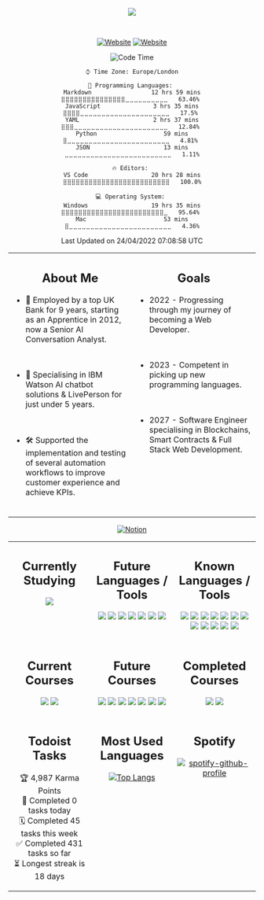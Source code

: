 <!-- Start Title Section -->

<div align="center">

<a href="https://github.com/liamfrazer/"><img src="https://readme-typing-svg.herokuapp.com?size=50&duration=4500&color=DB5631&center=true&vCenter=true&width=900&lines=Liam+Frazer;Senior+AI+Conversation+Analyst;%F0%9F%9A%80%F0%9F%9A%80%F0%9F%9A%80;Future+Software+Engineer"></a>

</div>
<div align="center">
<br />

[![Website](https://img.shields.io/website?label=frz.dev&style=for-the-badge&url=https%3A%2F%2Ffrz.dev)](https://frz.dev)
[![Website](https://img.shields.io/website?label=liamfrazer.com&style=for-the-badge&url=https%3A%2F%2Fliamfrazer.com)](https://liamfrazer.com)

</div>

<!-- End Title Section -->

<div align="center">

<!--START_SECTION:waka-->
![Code Time](http://img.shields.io/badge/Code%20Time%20Since%2020th%20March%202022-20%20hrs%2028%20mins-blue)

```text
⌚︎ Time Zone: Europe/London

💬 Programming Languages: 
Markdown                 12 hrs 59 mins      ⣿⣿⣿⣿⣿⣿⣿⣿⣿⣿⣿⣿⣿⣿⣿⣀⣀⣀⣀⣀⣀⣀⣀⣀⣀   63.46% 
JavaScript               3 hrs 35 mins       ⣿⣿⣿⣿⣀⣀⣀⣀⣀⣀⣀⣀⣀⣀⣀⣀⣀⣀⣀⣀⣀⣀⣀⣀⣀   17.5% 
YAML                     2 hrs 37 mins       ⣿⣿⣿⣀⣀⣀⣀⣀⣀⣀⣀⣀⣀⣀⣀⣀⣀⣀⣀⣀⣀⣀⣀⣀⣀   12.84% 
Python                   59 mins             ⣿⣀⣀⣀⣀⣀⣀⣀⣀⣀⣀⣀⣀⣀⣀⣀⣀⣀⣀⣀⣀⣀⣀⣀⣀   4.81% 
JSON                     13 mins             ⣀⣀⣀⣀⣀⣀⣀⣀⣀⣀⣀⣀⣀⣀⣀⣀⣀⣀⣀⣀⣀⣀⣀⣀⣀   1.11%

🔥 Editors: 
VS Code                  20 hrs 28 mins      ⣿⣿⣿⣿⣿⣿⣿⣿⣿⣿⣿⣿⣿⣿⣿⣿⣿⣿⣿⣿⣿⣿⣿⣿⣿   100.0%

💻 Operating System: 
Windows                  19 hrs 35 mins      ⣿⣿⣿⣿⣿⣿⣿⣿⣿⣿⣿⣿⣿⣿⣿⣿⣿⣿⣿⣿⣿⣿⣿⣿⣀   95.64% 
Mac                      53 mins             ⣿⣀⣀⣀⣀⣀⣀⣀⣀⣀⣀⣀⣀⣀⣀⣀⣀⣀⣀⣀⣀⣀⣀⣀⣀   4.36%

```


 Last Updated on 24/04/2022 07:08:58 UTC
<!--END_SECTION:waka-->
</div>

<table>
<tr>
<td valign="top" width="50%">

<div align="center">

## About Me

</div>

-   🏦 Employed by a top UK Bank for 9 years, starting as an Apprentice in 2012, now a Senior AI Conversation Analyst.

<br />

-   🤖 Specialising in IBM Watson AI chatbot solutions & LivePerson for just under 5 years.

<br />

-   🛠️ Supported the implementation and testing of several automation workflows to improve customer experience and achieve KPIs.

<br />

</td>

<td valign="top" width="50%">
<div align="center">

## Goals

</div>

-   2022 - Progressing through my journey of becoming a Web Developer.

<br />

-   2023 - Competent in picking up new programming languages.

<br />

-   2027 - Software Engineer specialising in Blockchains, Smart Contracts & Full Stack Web Development.

</td></tr></table>

<div align="center">

[<img align="center" alt="Notion" src="https://img.shields.io/badge/Track_my_Course_Progression_via_Notion-%23000000.svg?style=for-the-badge&logo=notion&logoColor=white" />][notion]

</div>
<table>
<!-- Start Knowledge Section -->
<tr><td valign="top" width="33%">

<div align="center">

## Currently Studying

[![](https://img.shields.io/badge/Code-JavaScript-informational?style=flat&logo=javascript&idea&logoColor=F7DF1E&color=blue)][javascript]

</div>
</td><td valign="top" width="33%">

<div align="center">

## Future Languages / Tools

[![](https://img.shields.io/badge/Code-CSS3-informational?style=flat&logo=css3&idea&logoColor=1572B6&color=blue)][css3]
[![](https://img.shields.io/badge/Code-Node.js-informational?style=flat&logo=node.js&idea&logoColor=6DA55F&color=blue)][node.js]
[![](https://img.shields.io/badge/Code-React-informational?style=flat&logo=react&idea&logoColor=61DAFB&color=blue)][react]
[![](https://img.shields.io/badge/Code-Solidity-informational?style=flat&logo=solidity&idea&logoColor=363636&color=blue)][solidity]
[![](https://img.shields.io/badge/Code-Next.js-informational?style=flat&logo=next.js&idea&logoColor=20232A&color=blue)][next.js]
[![](https://img.shields.io/badge/Code-C-informational?style=flat&logo=c&idea&logoColor=00599C&color=blue)][c]
[![](https://img.shields.io/badge/Code-Python-informational?style=flat&logo=python&idea&logoColor=ffdd54&color=blue)][python]

</div>
</td><td valign="top" width="33%">

<div align="center">

## Known Languages / Tools

[![](https://img.shields.io/badge/Code-SpEL-informational?style=flat&logo=spring&idea&logoColor=#6DB33F&color=blue)][spel]
[![](https://img.shields.io/badge/Code-HTML5-informational?style=flat&logo=html5&idea&logoColor=E34F26&color=blue)][html5]
[![](https://img.shields.io/badge/Code-Markdown-informational?style=flat&logo=markdown&idea&logoColor=000000&color=blue)][markdown]
[![](https://img.shields.io/badge/Editor-VS_Code-informational?style=flat&logo=visual-studio-code&idea&logoColor=0078D7&color=blue)][vscode]
[![](https://img.shields.io/badge/Projects-Jira-informational?style=flat&logo=jira&idea&logoColor=0A0FFF&color=blue)][jira]
[![](https://img.shields.io/badge/Tools-Git-informational?style=flat&logo=git&idea&logoColor=F05033&color=blue)][git]
[![](https://img.shields.io/badge/Repos-GitHub-informational?style=flat&logo=github&idea&logoColor=20232A&color=blue)][github]
[![](https://img.shields.io/badge/Notes-Obsidian-informational?style=flat&logo=obsidian&idea&logoColor=8B77DE&color=blue)][obsidian]
[![](https://img.shields.io/badge/Kanban-Notion-informational?style=flat&logo=notion&idea&logoColor=FFFFFF&color=blue)][notion]
[![](https://img.shields.io/badge/AI-IBM_Watson_Assistant-informational?style=flat&logo=IBM&idea&logoColor=44A2D2&color=blue)][ibmwatson]
[![](https://img.shields.io/badge/Chat_Solution-LivePerson-informational?style=flat&logo=&idea&logoColor=FA722D&color=blue)][liveperson]
[![](https://img.shields.io/badge/Workflows-ServiceNow-informational?style=flat&logo=&idea&logoColor=58C047&color=blue)][servicenow]

</div>
</td></tr>
<!-- End Knowledge Section -->

<!-- Start Courses Section -->
<tr><td valign="top" width="33%">
<div align="center">

## Current Courses

[![](https://img.shields.io/badge/Course-The_Complete_JavaScript_Course-informational?style=flat&logo=Udemy&idea&logoColor=A435F0&color=blue)][cjs]
[![](https://img.shields.io/badge/Course-The_Odin_Project-informational?style=flat&idea&logoColor=E3B465&color=blue)][top]

</div>
</td><td valign="top" width="33%">

<div align="center">

## Future Courses

[![](https://img.shields.io/badge/Course-Full_Stack_Open_2022-informational?style=flat&idea&logoColor=F9F9F9&color=blue)][fso2022]
[![](https://img.shields.io/badge/Course-Harvard_CS50X-informational?style=flat&logo=edx&idea&logoColor=02262B&color=blue)][cs50x]
[![](https://img.shields.io/badge/Course-Harvard_CS50W-informational?style=flat&logo=edx&idea&logoColor=02262B&color=blue)][cs50w]
[![](https://img.shields.io/badge/Course-The_Complete_NFT_Web_Dev_Course-informational?style=flat&logo=Udemy&idea&logoColor=A435F0&color=blue)][nftweb]
[![](https://img.shields.io/badge/Course-Solidity_and_Ethereum_in_React-informational?style=flat&logo=Udemy&idea&logoColor=A435F0&color=blue)][soliditycourse]
[![](https://img.shields.io/badge/Course-Automate_the_Boring_Stuff-informational?style=flat&logo=Udemy&idea&logoColor=A435F0&color=blue)][automateboring]
[![](https://img.shields.io/badge/Course-The_Self_Taught_Programmer-informational?style=flat&logo=Udemy&idea&logoColor=A435F0&color=blue)][selftaught]

</div>
</td><td valign="top" width="33%">

<div align="center">

## Completed Courses

[![](https://img.shields.io/badge/Course-Learning_How_to_Learn-informational?style=flat&logo=Coursera&idea&logoColor=0056D2&color=blue)][lhtl]
[![](https://img.shields.io/badge/Course-3_MTA_Fundamentals-informational?style=flat&logo=microsoft&idea&logoColor=258FFA&color=blue)][mta]

</div>
</td></tr>
<tr>
<td valign="top" width="33%">
<div align="center">

## Todoist Tasks

<!-- TODO-IST:START -->
🏆  4,987 Karma Points           
💾  Completed 0 tasks today           
🗓  Completed 45 tasks this week           
✅  Completed 431 tasks so far           
⏳  Longest streak is 18 days
<!-- TODO-IST:END -->
</div>
</td>

<td valign="top" width="33%">
<div align="center">

## Most Used Languages

[![Top Langs](https://github-readme-stats.vercel.app/api/top-langs/?username=liamfrazer&layout=compact&theme=dark&hide_title=1)](https://github.com/anuraghazra/github-readme-stats)

</div>
</td>
<td valign="top" width="33%">
<div align="center">

## Spotify

[![spotify-github-profile](https://spotify-github-profile.vercel.app/api/view?uid=vqx5mlye3082kyufb55ttvm6u&cover_image=false&theme=default&bar_color=2b9027&bar_color_cover=true)](https://github.com/kittinan/spotify-github-profile)

</td>
</tr></table>

<!-- End Courses Section -->

<!-- Start Links Section -->

[vscode]: https://code.visualstudio.com/
[top]: https://theodinproject.com/
[git]: https://git-scm.com/
[github]: https://github.com/
[node.js]: https://nodejs.org/
[react]: https://reactjs.org/
[html5]: https://developer.mozilla.org/en-US/docs/Glossary/HTML5/
[css3]: https://developer.mozilla.org/en-US/docs/Glossary/CSS/
[javascript]: https://developer.mozilla.org/en-US/docs/Web/JavaScript/
[solidity]: https://docs.soliditylang.org/
[lhtl]: https://www.coursera.org/learn/learning-how-to-learn/
[ibmwatson]: https://www.ibm.com/uk-en/watson/
[liveperson]: https://www.liveperson.com/
[jira]: https://www.atlassian.com/software/jira/
[next.js]: https://nextjs.org/
[json]: https://www.json.org/json-en.html/
[servicenow]: https://servicenow.com/
[cjs]: https://www.udemy.com/course/the-complete-javascript-course/
[cdi]: https://www.conversationdesigninstitute.com/courses.html/
[mta]: https://support.microsoft.com/en-us/topic/earn-a-microsoft-technology-associate-mta-certification-357215d0-31ce-0620-feba-1bb60165b770/
[python]: https://www.python.org/
[cs50x]: https://www.edx.org/course/introduction-computer-science-harvardx-cs50x/
[cs50w]: https://www.edx.org/course/cs50s-web-programming-with-python-and-javascript?index=product&queryID=5c44c1c1d4f5a81bb7d4170208bb07b1&position=1/
[c]: https://en.wikipedia.org/wiki/C_(programming_language)/
[notion]: https://liamfrazer.notion.site/Software-Engineer-Journey-0c3796b414184465aa1aa8fda6ea32a1/
[nftweb]: https://www.udemy.com/course/the-complete-nft-web-developer-course-zero-to-professional/
[soliditycourse]: https://www.udemy.com/course/solidity-ethereum-in-react-next-js-the-complete-guide/
[selftaught]: https://www.udemy.com/course/self-taught-programmer/
[automateboring]: https://www.udemy.com/course/automate/
[obsidian]: https://github.com/liamfrazer/Obsidian-Notes
[fso2022]: https://fullstackopen.com/en/
[markdown]: https://daringfireball.net/projects/markdown/
[spel]: https://docs.spring.io/spring-framework/docs/4.3.12.RELEASE/spring-framework-reference/html/expressions.html

<!-- End Links Section -->
